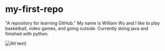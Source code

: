 # my-first-repo
"A repository for learning GitHub."
My name is William Wu and I like to play basketball, video games, and going outside. Currently doing java and finished with python. 





![Alt text](url))
















